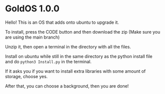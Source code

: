 # GoldOS 1.0.0 
Hello! This is an OS that adds onto ubuntu to upgrade it.

To install, press the CODE button and then download the zip (Make sure you are using the main branch)

Unzip it, then open a terminal in the directory with all the files.

Install on ubuntu while still in the same directory as the python install file and do ```python3 Install.py``` in the terminal.

If it asks you if you want to install extra libraries with some amount of storage, choose yes.

After that, you can choose a background, then you are done!
